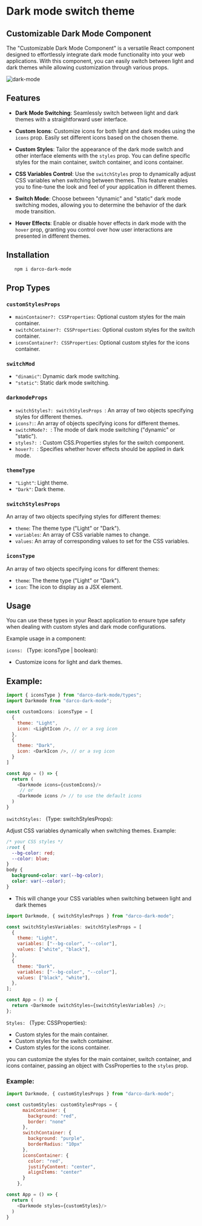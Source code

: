 # Dark mode switch theme

## Customizable Dark Mode Component

The "Customizable Dark Mode Component" is a versatile React component designed to effortlessly integrate dark mode functionality into your web applications. With this component, you can easily switch between light and dark themes while allowing customization through various props.

![dark-mode](https://github.com/AngelDarco/TiendaRopa/assets/29819444/49231044-cdea-4d25-9be2-c8e35e2b233a)

## Features

- **Dark Mode Switching**: Seamlessly switch between light and dark themes with a straightforward user interface.

- **Custom Icons**: Customize icons for both light and dark modes using the `icons` prop. Easily set different icons based on the chosen theme.

- **Custom Styles**: Tailor the appearance of the dark mode switch and other interface elements with the `styles` prop. You can define specific styles for the main container, switch container, and icons container.

- **CSS Variables Control**: Use the `switchStyles` prop to dynamically adjust CSS variables when switching between themes. This feature enables you to fine-tune the look and feel of your application in different themes.

- **Switch Mode**: Choose between "dynamic" and "static" dark mode switching modes, allowing you to determine the behavior of the dark mode transition.

- **Hover Effects**: Enable or disable hover effects in dark mode with the `hover` prop, granting you control over how user interactions are presented in different themes.

## Installation

```bash
   npm i darco-dark-mode
```

## Prop Types

### `customStylesProps`

- `mainContainer?: CSSProperties`: Optional custom styles for the main container.
- `switchContainer?: CSSProperties`: Optional custom styles for the switch container.
- `iconsContainer?: CSSProperties`: Optional custom styles for the icons container.

### `switchMod`

- `"dinamic"`: Dynamic dark mode switching.
- `"static"`: Static dark mode switching.

### `darkmodeProps`

- `switchStyles?: switchStylesProps `: An array of two objects specifying styles for different themes.
- `icons?:`: An array of objects specifying icons for different themes.
- `switchMode?: `: The mode of dark mode switching ("dynamic" or "static").
- `styles?: `: Custom CSS.Properties styles for the switch component.
- `hover?: `: Specifies whether hover effects should be applied in dark mode.

### `themeType`

- `"Light"`: Light theme.
- `"Dark"`: Dark theme.

### `switchStylesProps`

An array of two objects specifying styles for different themes:

- `theme`: The theme type ("Light" or "Dark").
- `variables`: An array of CSS variable names to change.
- `values`: An array of corresponding values to set for the CSS variables.

### `iconsType`

An array of two objects specifying icons for different themes:

- `theme`: The theme type ("Light" or "Dark").
- `icon`: The icon to display as a JSX element.

## Usage

You can use these types in your React application to ensure type safety when dealing with custom styles and dark mode configurations.

Example usage in a component:

`icons: ` (Type: iconsType | boolean):

- Customize icons for light and dark themes.

## Example:

```javascript
import { iconsType } from "darco-dark-mode/types";
import Darkmode from "darco-dark-mode";

const customIcons: iconsType = [
  {
    theme: "Light",
    icon: <LightIcon />, // or a svg icon
  },
  {
    theme: "Dark",
    icon: <DarkIcon />, // or a svg icon
  }
]

const App = () => {
  return (
    <Darkmode icons={customIcons}/>
     // or
    <Darkmode icons /> // to use the default icons
  )
}
```

`switchStyles: ` (Type: switchStylesProps):

Adjust CSS variables dynamically when switching themes.
Example:

```css
/* your CSS styles */
:root {
  --bg-color: red;
  --color: blue;
}
body {
  background-color: var(--bg-color);
  color: var(--color);
}
```

- This will change your CSS variables when switching between light and dark themes

```javascript
import Darkmode, { switchStylesProps } from "darco-dark-mode";

const switchStylesVariables: switchStylesProps = [
  {
    theme: "Light",
    variables: ["--bg-color", "--color"],
    values: ["white", "black"],
  },
  {
    theme: "Dark",
    variables: ["--bg-color", "--color"],
    values: ["black", "white"],
  },
];

const App = () => {
  return <Darkmode switchStyles={switchStylesVariables} />;
};
```

`Styles: ` (Type: CSSProperties):

- Custom styles for the main container.
- Custom styles for the switch container.
- Custom styles for the icons container.

you can customize the styles for the main container, switch container, and icons container, passing an object with CssProperties to the `styles` prop.

### Example:

```javascript
import Darkmode, { customStylesProps } from "darco-dark-mode";

const customStyles: customStylesProps = {
      mainContainer: {
        background: "red",
        border: "none"
      },
      switchContainer: {
        background: "purple",
        borderRadius: "10px"
      },
      iconsContainer: {
        color: "red",
        justifyContent: "center",
        alignItems: "center"
      }
    },

const App = () => {
  return (
    <Darkmode styles={customStyles}/>
  )
}
```
